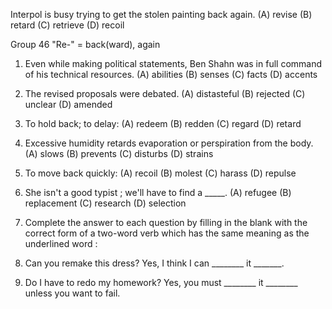 Interpol is busy trying to get the stolen painting back again.
(A) revise      (B) retard    (C) retrieve    (D) recoil


Group 46 "Re-" = back(ward), again


1. Even while making political statements, Ben Shahn was in full command of his technical resources.
(A) abilities      (B) senses    (C) facts   (D) accents


2. The revised proposals were debated.
(A) distasteful   (B) rejected      (C) unclear   (D) amended

3. To hold back; to delay:
(A) redeem      (B) redden      (C) regard      (D) retard


4. Excessive humidity retards evaporation or perspiration from the body.
(A) slows     (B) prevents      (C) disturbs      (D) strains


5. To move back quickly:
(A) recoil    (B) molest    (C) harass    (D) repulse

6. She isn't a good typist ; we'll have to find a _____.
(A) refugee      (B) replacement     (C) research    (D) selection

7. Complete the answer to each question by filling in the blank with the correct form of a two-word verb which has the same meaning as the underlined word :
1. Can you remake this dress?
Yes, I think I can ________ it _______.

2. Do I have to redo my homework?
Yes, you must ________ it ________ unless you want to fail.
